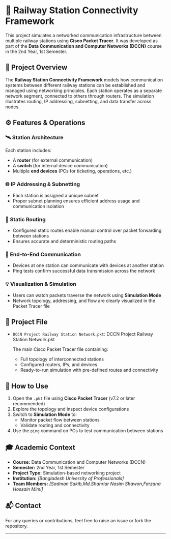 # 🚉 Railway Station Connectivity Framework

This project simulates a networked communication infrastructure between multiple railway stations using **Cisco Packet Tracer**. It was developed as part of the **Data Communication and Computer Networks (DCCN)** course in the 2nd Year, 1st Semester.

## 🧠 Project Overview

The **Railway Station Connectivity Framework** models how communication systems between different railway stations can be established and managed using networking principles. Each station operates as a separate network segment, connected to others through routers. The simulation illustrates routing, IP addressing, subnetting, and data transfer across nodes.

## ⚙️ Features & Operations

### 🛰️ Station Architecture
Each station includes:
- A **router** (for external communication)
- A **switch** (for internal device communication)
- Multiple **end devices** (PCs for ticketing, operations, etc.)

### 🌐 IP Addressing & Subnetting
- Each station is assigned a unique subnet
- Proper subnet planning ensures efficient address usage and communication isolation

### 🔁 Static Routing
- Configured static routes enable manual control over packet forwarding between stations
- Ensures accurate and deterministic routing paths

### 📡 End-to-End Communication
- Devices at one station can communicate with devices at another station
- Ping tests confirm successful data transmission across the network

### 💡 Visualization & Simulation
- Users can watch packets traverse the network using **Simulation Mode**
- Network topology, addressing, and flow are clearly visualized in the Packet Tracer file

## 📁 Project File

- `DCCN Project Railway Station Network.pkt`:  DCCN Project Railway Station Network.pkt
  
   The main Cisco Packet Tracer file containing:
  - Full topology of interconnected stations
  - Configured routers, IPs, and devices
  - Ready-to-run simulation with pre-defined routes and connectivity

## 🧪 How to Use

1. Open the `.pkt` file using **Cisco Packet Tracer** (v7.2 or later recommended)
2. Explore the topology and inspect device configurations
3. Switch to **Simulation Mode** to:
   - Monitor packet flow between stations
   - Validate routing and connectivity
4. Use the `ping` command on PCs to test communication between stations

## 🎓 Academic Context

- **Course:** Data Communication and Computer Networks (DCCN)  
- **Semester:** 2nd Year, 1st Semester  
- **Project Type:** Simulation-based networking project  
- **Institution:** _[Bangladesh University of Professionals]_  
- **Team Members:** _[Sadman Sakib,Md.Shahriar Nasim Shawon,Farzana Hossain Mimi]_

## 📬 Contact

For any queries or contributions, feel free to raise an issue or fork the repository.

---

